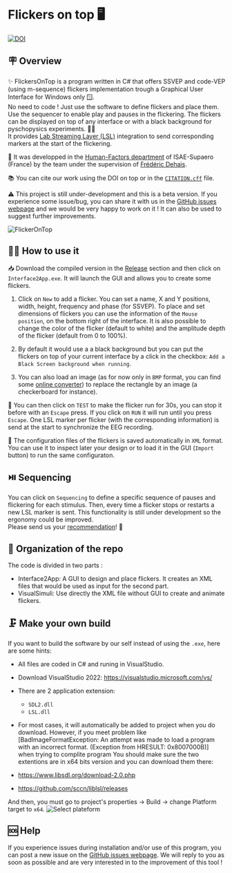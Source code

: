 Flickers on top 🖥️
=======================
[![DOI](https://zenodo.org/badge/483661450.svg)](https://zenodo.org/badge/latestdoi/483661450)

🪧 Overview
------------------
✨ FlickersOnTop is a program written in C# that offers SSVEP and code-VEP (using m-sequence) flickers implementation trough a Graphical User Interface for Windows only 🪟.   
No need to code ! Just use the software to define flickers and place them. Use the sequencer to enable play and pauses in the flickering. The flickers can be displayed on top of any interface or with a black background for pyschopysics experiments. 🧑‍🔬  
It provides [Lab Streaming Layer (LSL)](https://github.com/sccn/labstreaminglayer) integration to send corresponding markers at the start of the flickering.

🧠 It was developped in the [Human-Factors department](https://personnel.isae-supaero.fr/neuroergonomie-et-facteurs-humains-dcas?lang=en) of ISAE-Supaero (France) by the team under the supervision of [Frédéric Dehais](https://personnel.isae-supaero.fr/frederic-dehais/). 

📚 You can cite our work using the DOI on top or in the [`CITATION.cff`](https://github.com/ludovicdmt/FlickersOnTop/blob/main/CITATION.cff) file. 

⚠️ This project is still under-development and this is a beta version. If you experience some issue/bug, you can share it with us in the [GitHub issues webpage](https://github.com/ludovicdmt/FlickersOnTop/issues) and we would be very happy to work on it ! It can also be used to suggest further improvements. 

![FlickerOnTop](https://user-images.githubusercontent.com/19227268/215775405-28b916f5-372c-40a2-89b9-6d5bd565292f.PNG)

👩‍💻 How to use it
---------------
📥 Download the compiled version in the [Release](https://github.com/ludovicdmt/FlickersOnTop/releases) section and then click on `Interface2App.exe`. It will launch the GUI and allows you to create some flickers.   

1. Click on `New` to add a flicker. You can set a name, X and Y positions, width, height, frequency and phase (for SSVEP). To place and set dimensions of flickers you can use the information of the `Mouse position`, on the bottom right of the interface. It is also possible to change the color of the flicker (default to white) and the amplitude depth of the flicker (default from 0 to 100%).  

2. By default it would use a a black background but you can put the flickers on top of your current interface by a click in the checkbox: `Add a Black Screen background when running`.

3. You can also load an image (as for now only in `BMP` format, you can find some [online converter](https://image.online-convert.com/fr/convertir-en-bmp)) to replace the rectangle by an image (a checkerboard for instance).  

🏃 You can then click on `TEST` to make the flicker run for 30s, you can stop it before with an `Escape` press. If you click on `RUN` it will run until you press `Escape`. One LSL marker per flicker (with the corresponding information) is send at the start to synchronize the EEG recording.   

💾 The configuration files of the flickers is saved automatically in `XML` format. You can use it to inspect later your design or to load it in the GUI (`Import` button) to run the same configuraton.

⏯️ Sequencing
---------------
You can click on `Sequencing` to define a specific sequence of pauses and flickering for each stimulus. Then, every time a flicker stops or restarts a new LSL marker is sent. This functionality is still under development so the ergonomy could be improved.  
Please send us your [recommendation](https://github.com/ludovicdmt/FlickersOnTop/issues)! 🙏 

📁 Organization of the repo
---------------
The code is divided in two parts : 

* Interface2App: A GUI to design and place flickers. It creates an XML files that would be used as input for the second part.
* VisualSimuli: Use directly the XML file without GUI to create and animate flickers.

🗜️ Make your own build
---------------
 If you want to build the software by our self instead of using the `.exe`, here are some hints: 
- All files are coded in C# and runing in VisualStudio.  
- Download VisualStudio 2022: <https://visualstudio.microsoft.com/vs/>  
- There are 2 application extension: 
    * `SDL2.dll`
    * `LSL.dll`
- For most cases, it will automatically be added to project when you do download. However, if you meet problem like [BadImageFormatException: An attempt was made to load a program with an incorrect format. (Exception from HRESULT: 0x8007000B)] when trying to complite program
You should make sure the two extentions are in x64 bits version and you can download them there:

 - https://www.libsdl.org/download-2.0.php
 - https://github.com/sccn/liblsl/releases

 
And then, you must go to project's properties -> Build -> change Platform target to `x64`.
![Select plateform](https://user-images.githubusercontent.com/102971418/176470491-9454a7da-a7c8-4472-b526-578e37f3c928.png)

🆘 Help
--------------

If you experience issues during installation and/or use of this program, you can post a new issue on the [GitHub issues webpage](https://github.com/ludovicdmt/FlickersOnTop/issues). We will reply to you as soon as possible and are very interested in to the improvement of this tool !  
